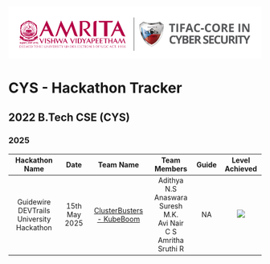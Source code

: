 <p align="center">
  <img src="https://raw.githubusercontent.com/Amrita-TIFAC-Cyber/CYS-RAM/refs/heads/main/Assets/AVV_TIFAC-CORE_in_Cyber_Security.png" alt ="AMRITA-TIFAC-CYBER" width="880" />
</p>


# CYS - Hackathon Tracker 

## 2022 B.Tech CSE (CYS) 

### 2025 

|    Hackathon Name   |           Date           |         Team Name      |         Team Members        |     Guide |    Level Achieved       |
|:-------------------:|:------------------------:|:----------------------:|:---------------------------:|:-----------------:|:------------------------:|
| Guidewire <br/> DEVTrails University Hackathon  |  15th May 2025 |  [ClusterBusters - KubeBoom](https://github.com/CS-Amritha/DT) | Adithya N.S <br/> Anaswara Suresh M.K. <br/> Avi Nair <br/>  C S Amritha <br/> Sruthi R | NA | ![](https://img.shields.io/badge/-Won_First-gold) | 


